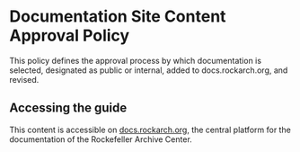 # Documentation Site Content Approval Policy
This policy defines the approval process by which documentation is selected, designated as public or internal, added to docs.rockarch.org, and revised.

## Accessing the guide
This content is accessible on [docs.rockarch.org](docs.rockarch.org), the central platform for the documentation of the Rockefeller Archive Center.
